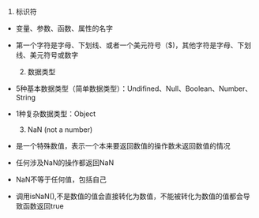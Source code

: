 1. 标识符

* 变量、参数、函数、属性的名字

* 第一个字符是字母、下划线、或者一个美元符号（$\)，其他字符是字母、下划线、美元符号或数字

  2. 数据类型

* 5种基本数据类型（简单数据类型）：Undifined、Null、Boolean、Number、String

* 1种复杂数据类型：Object

  3. NaN \(not a number\)

* 是一个特殊数值，表示一个本来要返回数值的操作数未返回数值的情况

* 任何涉及NaN的操作都返回NaN

* NaN不等于任何值，包括自己

* 调用isNaN\(\),不是数值的值会直接转化为数值，不能被转化为数值的值都会导致函数返回true




